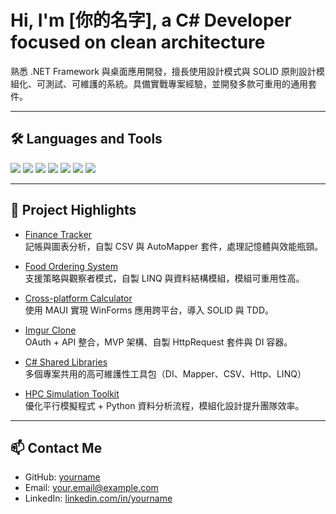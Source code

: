 # Hi, I'm [你的名字], a C# Developer focused on clean architecture

熟悉 .NET Framework 與桌面應用開發，擅長使用設計模式與 SOLID 原則設計模組化、可測試、可維護的系統。具備實戰專案經驗，並開發多款可重用的通用套件。

---

## 🛠 Languages and Tools

<p align="left">
  <img src="https://img.shields.io/badge/C%23-239120?style=for-the-badge&logo=c-sharp&logoColor=white" />
  <img src="https://img.shields.io/badge/.NET-512BD4?style=for-the-badge&logo=dotnet&logoColor=white" />
  <img src="https://img.shields.io/badge/WinForms-0078D7?style=for-the-badge&logo=windows&logoColor=white" />
  <img src="https://img.shields.io/badge/Python-3776AB?style=for-the-badge&logo=python&logoColor=white" />
  <img src="https://img.shields.io/badge/Git-F05032?style=for-the-badge&logo=git&logoColor=white" />
  <img src="https://img.shields.io/badge/GitHub-181717?style=for-the-badge&logo=github&logoColor=white" />
  <img src="https://img.shields.io/badge/Visual%20Studio-5C2D91?style=for-the-badge&logo=visual-studio&logoColor=white" />
</p>

---

## 📁 Project Highlights

- [Finance Tracker](https://github.com/yourname/FinanceTracker)  
  記帳與圖表分析，自製 CSV 與 AutoMapper 套件，處理記憶體與效能瓶頸。

- [Food Ordering System](https://github.com/yourname/FoodOrderingSystem)  
  支援策略與觀察者模式，自製 LINQ 與資料結構模組，模組可重用性高。

- [Cross-platform Calculator](https://github.com/yourname/CalculatorApp)  
  使用 MAUI 實現 WinForms 應用跨平台，導入 SOLID 與 TDD。

- [Imgur Clone](https://github.com/yourname/ImgurClone)  
  OAuth + API 整合，MVP 架構、自製 HttpRequest 套件與 DI 容器。

- [C# Shared Libraries](https://github.com/yourname/Awesome-CSharp-Utilities)  
  多個專案共用的高可維護性工具包（DI、Mapper、CSV、Http、LINQ）

- [HPC Simulation Toolkit](https://github.com/yourname/ThesisProject)  
  優化平行模擬程式 + Python 資料分析流程，模組化設計提升團隊效率。

---

## 📫 Contact Me

- GitHub: [yourname](https://github.com/yourname)
- Email: your.email@example.com
- LinkedIn: [linkedin.com/in/yourname](https://linkedin.com/in/yourname)







<!--
**Yihuan-Gong/Yihuan-Gong** is a ✨ _special_ ✨ repository because its `README.md` (this file) appears on your GitHub profile.

Here are some ideas to get you started:

- 🔭 I’m currently working on ...
- 🌱 I’m currently learning ...
- 👯 I’m looking to collaborate on ...
- 🤔 I’m looking for help with ...
- 💬 Ask me about ...
- 📫 How to reach me: ...
- 😄 Pronouns: ...
- ⚡ Fun fact: ...
-->
